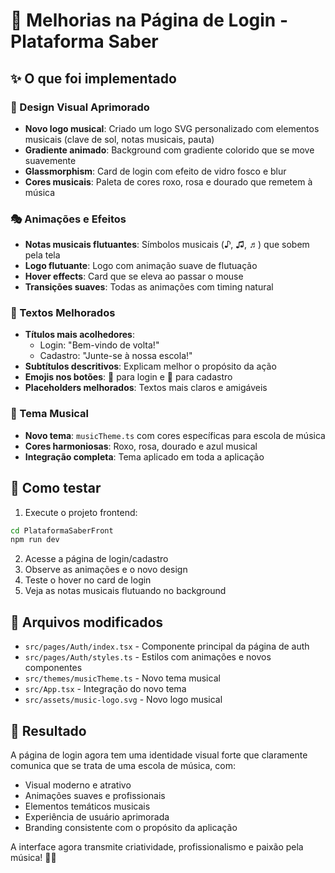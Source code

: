 # 🎵 Melhorias na Página de Login - Plataforma Saber

## ✨ O que foi implementado

### 🎨 Design Visual Aprimorado
- **Novo logo musical**: Criado um logo SVG personalizado com elementos musicais (clave de sol, notas musicais, pauta)
- **Gradiente animado**: Background com gradiente colorido que se move suavemente
- **Glassmorphism**: Card de login com efeito de vidro fosco e blur
- **Cores musicais**: Paleta de cores roxo, rosa e dourado que remetem à música

### 🎭 Animações e Efeitos
- **Notas musicais flutuantes**: Símbolos musicais (♪, ♫, ♬) que sobem pela tela
- **Logo flutuante**: Logo com animação suave de flutuação
- **Hover effects**: Card que se eleva ao passar o mouse
- **Transições suaves**: Todas as animações com timing natural

### 📝 Textos Melhorados
- **Títulos mais acolhedores**: 
  - Login: "Bem-vindo de volta!"
  - Cadastro: "Junte-se à nossa escola!"
- **Subtítulos descritivos**: Explicam melhor o propósito da ação
- **Emojis nos botões**: 🎵 para login e 🎼 para cadastro
- **Placeholders melhorados**: Textos mais claros e amigáveis

### 🎨 Tema Musical
- **Novo tema**: `musicTheme.ts` com cores específicas para escola de música
- **Cores harmoniosas**: Roxo, rosa, dourado e azul musical
- **Integração completa**: Tema aplicado em toda a aplicação

## 🚀 Como testar

1. Execute o projeto frontend:
```bash
cd PlataformaSaberFront
npm run dev
```

2. Acesse a página de login/cadastro
3. Observe as animações e o novo design
4. Teste o hover no card de login
5. Veja as notas musicais flutuando no background

## 📁 Arquivos modificados

- `src/pages/Auth/index.tsx` - Componente principal da página de auth
- `src/pages/Auth/styles.ts` - Estilos com animações e novos componentes
- `src/themes/musicTheme.ts` - Novo tema musical
- `src/App.tsx` - Integração do novo tema
- `src/assets/music-logo.svg` - Novo logo musical

## 🎯 Resultado

A página de login agora tem uma identidade visual forte que claramente comunica que se trata de uma escola de música, com:
- Visual moderno e atrativo
- Animações suaves e profissionais
- Elementos temáticos musicais
- Experiência de usuário aprimorada
- Branding consistente com o propósito da aplicação

A interface agora transmite criatividade, profissionalismo e paixão pela música! 🎵✨









